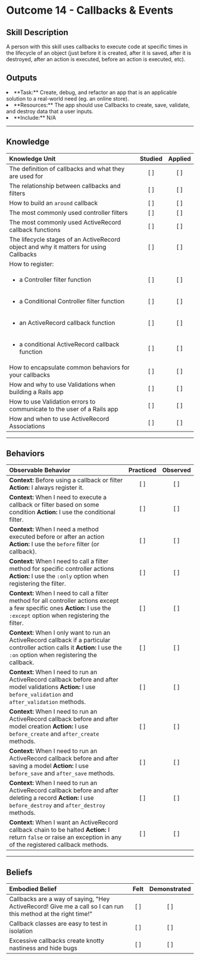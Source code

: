# Outcome 14 - Callbacks & Events

Skill Description
----------
A person with this skill uses callbacks to execute code at specific times in the lifecycle of an object (just before it is created, after it is saved, after it is destroyed, after an action is executed, before an action is executed, etc). 

Outputs
----------
<li/> **Task:** Create, debug, and refactor an app that is an applicable solution to a real-world need (eg. an online store).
<li/> **Resources:** The app should use Callbacks to create, save, validate, and destroy data that a user inputs. 
<li/> **Include:** N/A

----------
## **Knowledge**


| Knowledge Unit   |      Studied      | Applied |
|:-------------|:------------------:|:--------:|
| The definition of callbacks and what they are used for | [ ] | [ ]  |
| The relationship between callbacks and filters | [ ] | [ ]  |
| How to build an `around` callback | [ ] | [ ]  |
| The most commonly used controller filters | [ ] | [ ]  |
| The most commonly used ActiveRecord callback functions | [ ] | [ ]  |
| The lifecycle stages of an ActiveRecord object and why it matters for using Callbacks | [ ] | [ ]  |
| How to register: | | |
| <ul><li> a Controller filter function  | [ ] | [ ]  | 
| <ul><li> a Conditional Controller filter function | [ ] | [ ]  | 
| <ul><li> an ActiveRecord callback function | [ ] | [ ]  | 
| <ul><li> a conditional ActiveRecord callback function | [ ] | [ ]  | 
| How to encapsulate common behaviors for your callbacks | [ ] | [ ]  |
| How and why to use Validations when building a Rails app | [ ] | [ ]  |
| How to use Validation errors to communicate to the user of a Rails app | [ ] | [ ]  |
| How and when to use ActiveRecord Associations | [ ] | [ ]  |

----------


## **Behaviors**


| Observable Behavior   |      Practiced      | Observed |
|:-------------|:------------------:|:--------:|
| **Context:** Before using a callback or filter **Action:** I always register it. | [ ] | [ ]  |
| **Context:** When I need to execute a callback or filter based on some condition **Action:** I use the conditional filter.  | [ ] | [ ]  |
| **Context:** When I need a method executed before or after an action **Action:** I use the `before` filter (or callback).  | [ ] | [ ]  |
| **Context:** When I need to call a filter method for specific controller actions **Action:** I use the `:only` option when registering the filter.  | [ ] | [ ]  |
| **Context:** When I need to call a filter method for all controller actions except a few specific ones **Action:** I use the `:except` option when registering the filter.  | [ ] | [ ]  |
| **Context:** When I only want to run an ActiveRecord callback if a particular controller action calls it **Action:** I use the `:on` option when registering the callback.  | [ ] | [ ]  |
| **Context:** When I need to run an ActiveRecord callback before and after model validations **Action:** I use `before_validation` and `after_validation` methods.  | [ ] | [ ]  |
| **Context:** When I need to run an ActiveRecord callback before and after model creation **Action:** I use `before_create` and `after_create` methods.  | [ ] | [ ]  |
| **Context:** When I need to run an ActiveRecord callback before and after saving a model **Action:** I use `before_save` and `after_save` methods.  | [ ] | [ ]  |
| **Context:** When I need to run an ActiveRecord callback before and after deleting a record **Action:** I use `before_destroy` and `after_destroy` methods.  | [ ] | [ ]  |
| **Context:** When I want an ActiveRecord callback chain to be halted **Action:** I return `false` or raise an exception in any of the registered callback methods.  | [ ] | [ ]  |



----------


## **Beliefs**


| Embodied Belief   |      Felt      | Demonstrated |
|:-------------|:------------------:|:--------:|
| Callbacks are a way of saying, "Hey ActiveRecord! Give me a call so I can run this method at the right time!" | [ ] | [ ]  |
| Callback classes are easy to test in isolation | [ ] | [ ]  |
| Excessive callbacks create knotty nastiness and hide bugs | [ ] | [ ]  |
